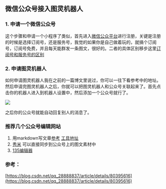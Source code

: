## 微信公众号接入图灵机器人  

### 1. 申请一个微信公众号  

这个步骤和申请一个小程序了类似，首先进入[微信公众平台](https://mp.weixin.qq.com/)进行注册，关键是注册的时候是选择订阅号，还是服务号，我觉的如果你是自己做着玩的，就搞个订阅号，订阅号免费，并且每天能群发一条图文，很好的。二者的具体区别移步这里[订阅号和服务号的区别](https://jingyan.baidu.com/article/6fb756ec74193b241958fb49.html)  

### 2. 申请图灵机器人  

如何申请图灵机器人我在之前的一篇博文里说过，你可以一往下看参考中的地址。然后申请完图灵机器人之后，你就可以把图灵机器人和公众号关联起来了。首先点击你的机器人进入到机器人设置中，然后添加一个公众号就行了。  

![](https://i.imgur.com/TjK8TQo.png)  

之后你的公众号就能自动回复别人的消息了。   

### 推荐几个公众号编辑网站  

1. 用markdown写文章[参考](https://blog.csdn.net/dyc87112/article/details/77417572)  [工具地址](http://blog.didispace.com/tools/online-markdown/)
2. [秀米](https://xiumi.us/#/) 可以直接同步到公众号上的图文素材中
3. [135编辑器](http://www.135editor.com/)

### 参考：  

[https://blog.csdn.net/qq_28888837/article/details/80395616](https://blog.csdn.net/qq_28888837/article/details/80395616)